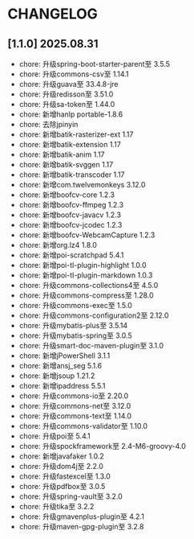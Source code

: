 # CHANGELOG

## [1.1.0] 2025.08.31

- chore: 升级spring-boot-starter-parent至 3.5.5
- chore: 升级commons-csv至 1.14.1
- chore: 升级guava至 33.4.8-jre
- chore: 升级redisson至 3.51.0
- chore: 升级sa-token至 1.44.0
- chore: 新增hanlp portable-1.8.6
- chore: 去除jpinyin
- chore: 新增batik-rasterizer-ext 1.17
- chore: 新增batik-extension 1.17
- chore: 新增batik-anim 1.17
- chore: 新增batik-svggen 1.17
- chore: 新增batik-transcoder 1.17
- chore: 新增com.twelvemonkeys 3.12.0
- chore: 新增boofcv-core 1.2.3
- chore: 新增boofcv-ffmpeg 1.2.3
- chore: 新增boofcv-javacv 1.2.3
- chore: 新增boofcv-jcodec 1.2.3
- chore: 新增boofcv-WebcamCapture 1.2.3
- chore: 新增org.lz4 1.8.0
- chore: 新增poi-scratchpad 5.4.1
- chore: 新增poi-tl-plugin-highlight 1.0.0
- chore: 新增poi-tl-plugin-markdown 1.0.3
- chore: 升级commons-collections4至 4.5.0
- chore: 升级commons-compress至 1.28.0
- chore: 升级commons-exec至 1.5.0
- chore: 升级commons-configuration2至 2.12.0
- chore: 升级mybatis-plus至 3.5.14
- chore: 升级mybatis-spring至 3.0.5
- chore: 升级smart-doc-maven-plugin至 3.1.0
- chore: 新增jPowerShell 3.1.1
- chore: 新增ansj_seg 5.1.6
- chore: 新增jsoup 1.21.2
- chore: 新增ipaddress 5.5.1
- chore: 升级commons-io至 2.20.0
- chore: 升级commons-net至 3.12.0
- chore: 升级commons-text至 1.14.0
- chore: 升级commons-validator至 1.10.0
- chore: 升级poi至 5.4.1
- chore: 升级spockframework至 2.4-M6-groovy-4.0
- chore: 新增javafaker 1.0.2
- chore: 升级dom4j至 2.2.0
- chore: 升级fastexcel至 1.3.0
- chore: 升级pdfbox至 3.0.5
- chore: 升级spring-vault至 3.2.0
- chore: 升级tika至 3.2.2
- chore: 升级gmavenplus-plugin至 4.2.1
- chore: 升级maven-gpg-plugin至 3.2.8